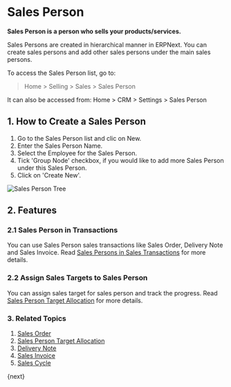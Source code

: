 <!-- add-breadcrumbs -->
# Sales Person

**Sales Person is a person who sells your products/services.**

Sales Persons are created in hierarchical manner in ERPNext. You can create sales persons and add other sales persons under the main sales persons.

To access the Sales Person list, go to:
> Home > Selling > Sales > Sales Person

It can also be accessed from:
Home > CRM > Settings > Sales Person

## 1. How to Create a Sales Person
1. Go to the Sales Person list and clic on New.
2. Enter the Sales Person Name.
3. Select the Employee for the Sales Person.
4. Tick 'Group Node' checkbox, if you would like to add more Sales Person under this Sales Person.
5. Click on 'Create New'.

<img class="screenshot" alt="Sales Person Tree" src="{{docs_base_url}}/v12/assets/img/crm/sales-person-tree.gif">

## 2. Features
### 2.1 Sales Person in Transactions

You can use Sales Person sales transactions like Sales Order, Delivery Note and Sales Invoice.
Read [Sales Persons in Sales Transactions](/docs/v12/user/manual/en/selling/articles/sales-persons-in-the-sales-transactions) for more details.

### 2.2 Assign Sales Targets to Sales Person

You can assign sales target for sales person and track the progress. Read [Sales Person Target Allocation](/docs/v12/user/manual/en/selling/sales-person-target-allocation) for more details.

### 3. Related Topics
1. [Sales Order](/docs/v12/user/manual/en/selling/sales-order)
1. [Sales Person Target Allocation](/docs/v12/user/manual/en/selling/sales-person-target-allocation)
1. [Delivery Note](/docs/v12/user/manual/en/stock/delivery-note)
1. [Sales Invoice](/docs/v12/user/manual/en/accounts/sales-invoice)
1. [Sales Cycle](/docs/v12/user/videos/learn/sales-cycle.html)

{next}
